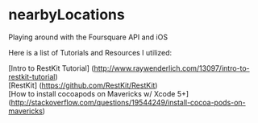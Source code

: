 nearbyLocations
===============

Playing around with the Foursquare API and iOS

Here is a list of Tutorials and Resources I utilized:

[Intro to RestKit Tutorial] (http://www.raywenderlich.com/13097/intro-to-restkit-tutorial)  
[RestKit] (https://github.com/RestKit/RestKit)  
[How to install cocoapods on Mavericks w/ Xcode 5+] (http://stackoverflow.com/questions/19544249/install-cocoa-pods-on-mavericks)
